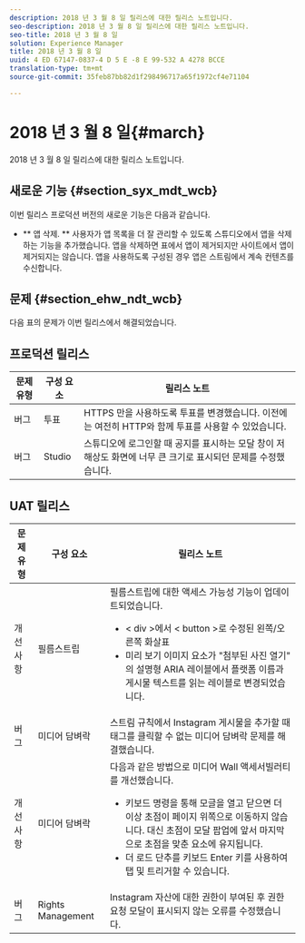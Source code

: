 ```yaml
---
description: 2018 년 3 월 8 일 릴리스에 대한 릴리스 노트입니다.
seo-description: 2018 년 3 월 8 일 릴리스에 대한 릴리스 노트입니다.
seo-title: 2018 년 3 월 8 일
solution: Experience Manager
title: 2018 년 3 월 8 일
uuid: 4 ED 67147-0837-4 D 5 E -8 E 99-532 A 4278 BCCE
translation-type: tm+mt
source-git-commit: 35feb87bb82d1f298496717a65f1972cf4e71104

---
```



# 2018 년 3 월 8 일{#march}

2018 년 3 월 8 일 릴리스에 대한 릴리스 노트입니다.

## 새로운 기능 {#section_syx_mdt_wcb}

이번 릴리스 프로덕션 버전의 새로운 기능은 다음과 같습니다.

* ** 앱 삭제. ** 사용자가 앱 목록을 더 잘 관리할 수 있도록 스튜디오에서 앱을 삭제하는 기능을 추가했습니다. 앱을 삭제하면 표에서 앱이 제거되지만 사이트에서 앱이 제거되지는 않습니다. 앱을 사용하도록 구성된 경우 앱은 스트림에서 계속 컨텐츠를 수신합니다.

## 문제 {#section_ehw_ndt_wcb}

다음 표의 문제가 이번 릴리스에서 해결되었습니다.

## 프로덕션 릴리스

| **문제 유형** | **구성 요소** | **릴리스 노트** |
|---|---|---|
| 버그 | 투표 | HTTPS 만을 사용하도록 투표를 변경했습니다. 이전에는 여전히 HTTP와 함께 투표를 사용할 수 있었습니다. |
| 버그 | Studio | 스튜디오에 로그인할 때 공지를 표시하는 모달 창이 저해상도 화면에 너무 큰 크기로 표시되던 문제를 수정했습니다. |

## UAT 릴리스

| 문제 유형 | 구성 요소 | 릴리스 노트 |
|--- |--- |--- |
| 개선 사항 | 필름스트립 | 필름스트립에 대한 액세스 가능성 기능이 업데이트되었습니다. <br><ul><li>< div >에서 < button >로 수정된 왼쪽/오른쪽 화살표 </li><li>미리 보기 이미지 요소가 "첨부된 사진 열기" 의 설명형 ARIA 레이블에서 플랫폼 이름과 게시물 텍스트를 읽는 레이블로 변경되었습니다.</li></ul> |
| 버그 | 미디어 담벼락 | 스트림 규칙에서 Instagram 게시물을 추가할 때 태그를 클릭할 수 없는 미디어 담벼락 문제를 해결했습니다. |
| 개선 사항 | 미디어 담벼락 | 다음과 같은 방법으로 미디어 Wall 액세서빌러티를 개선했습니다. <br><ul><li>키보드 명령을 통해 모글을 열고 닫으면 더 이상 초점이 페이지 위쪽으로 이동하지 않습니다. 대신 초점이 모달 팝업에 앞서 마지막으로 초점을 맞춘 요소에 유지됩니다.</li><li>더 로드 단추를 키보드 Enter 키를 사용하여 탭 및 트리거할 수 있습니다.</li></ul> |
| 버그 | Rights Management | Instagram 자산에 대한 권한이 부여된 후 권한 요청 모달이 표시되지 않는 오류를 수정했습니다. |

